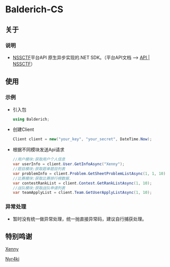 # Balderich-CS



## 关于

### 说明

- [NSSCTF](https://www.nssctf.cn/)平台API 原生异步实现的.NET SDK。（平台API文档 --> [API | NSSCTF](https://www.nssctf.cn/user/range/api)）



## 使用

### 示例

- 引入包

  ```c#
  using Balderich;
  ```
  
- 创建Client

  ```c#
  Client client = new("your_key", "your_secret", DateTime.Now);
  ```

- 根据不同模块发送Api请求

  ```c#
  //用户模块:获取用户个人信息
  var userInfo = client.User.GetInfoAsync("Xenny");
  //题目模块:获取题单题目列表
  var problemInfo = client.Problem.GetSheetProblemListAsync(1, 1, 10);
  //比赛模块:获取比赛排行榜数据.
  var contestRankList = client.Contest.GetRankListAsync(1, 10);
  //战队模块:获取战队申请列表
  var teamApplyList = client.Team.GetUserApplyListAsync(1, 10);
  ```

### 异常处理

- 暂时没有统一做异常处理，统一抛直接异常码，建议自行捕获处理。



## 特别鸣谢

[Xenny](https://github.com/X3NNY)

[Nyr4ki](https://github.com/Nyr4ki)
